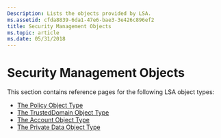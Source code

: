 ```yaml
---
Description: Lists the objects provided by LSA.
ms.assetid: cfda8839-6da1-47e6-bae3-3e426c896ef2
title: Security Management Objects
ms.topic: article
ms.date: 05/31/2018
---
```


# Security Management Objects

This section contains reference pages for the following LSA object types:

-   [The Policy Object Type](the-policy-object-type.md)
-   [The TrustedDomain Object Type](the-trusteddomain-object-type.md)
-   [The Account Object Type](the-account-object-type.md)
-   [The Private Data Object Type](the-private-data-object-type.md)

 

 



